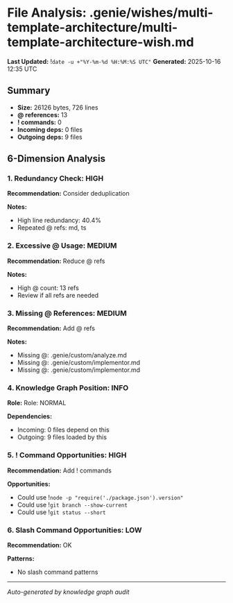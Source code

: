# File Analysis: .genie/wishes/multi-template-architecture/multi-template-architecture-wish.md
**Last Updated:** !`date -u +"%Y-%m-%d %H:%M:%S UTC"`
**Generated:** 2025-10-16 12:35 UTC

## Summary

- **Size:** 26126 bytes, 726 lines
- **@ references:** 13
- **! commands:** 0
- **Incoming deps:** 0 files
- **Outgoing deps:** 9 files

## 6-Dimension Analysis

### 1. Redundancy Check: HIGH

**Recommendation:** Consider deduplication

**Notes:**
- High line redundancy: 40.4%
- Repeated @ refs: md, ts

### 2. Excessive @ Usage: MEDIUM

**Recommendation:** Reduce @ refs

**Notes:**
- High @ count: 13 refs
- Review if all refs are needed

### 3. Missing @ References: MEDIUM

**Recommendation:** Add @ refs

**Notes:**
- Missing @: .genie/custom/analyze.md
- Missing @: .genie/custom/implementor.md
- Missing @: .genie/custom/implementor.md

### 4. Knowledge Graph Position: INFO

**Role:** Role: NORMAL

**Dependencies:**
- Incoming: 0 files depend on this
- Outgoing: 9 files loaded by this

### 5. ! Command Opportunities: HIGH

**Recommendation:** Add ! commands

**Opportunities:**
- Could use !`node -p "require('./package.json').version"`
- Could use !`git branch --show-current`
- Could use !`git status --short`

### 6. Slash Command Opportunities: LOW

**Recommendation:** OK

**Patterns:**
- No slash command patterns

---

*Auto-generated by knowledge graph audit*
